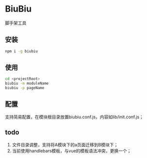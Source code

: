 # BiuBiu

脚手架工具

## 安装

```bash
npm i -g biubiu
```

## 使用

```bash
cd <projectRoot>
biubiu -m moduleName
biubiu -p pageName
```

## 配置

支持简易配置，在模块根目录放置biubiu.conf.js，内容如lib/init.conf.js；

## todo

1. 文件目录调整，支持将A模块下的a页面迁移到B模块下；
2. 当前使用handlebars模板，与vue的模板语法冲突，更换一个；
